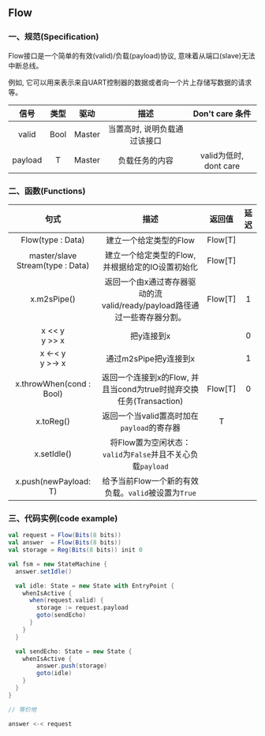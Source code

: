 ## Flow

### 一、规范(Specification)

Flow接口是一个简单的有效(valid)/负载(payload)协议, 意味着从端口(slave)无法中断总线。

例如, 它可以用来表示来自UART控制器的数据或者向一个片上存储写数据的请求等。

|  信号   | 类型  |  驱动  |             描述             |    Don't care 条件     |
| :-----: | :---: | :----: | :--------------------------: | :--------------------: |
|  valid  | Bool  | Master | 当置高时, 说明负载通过该接口 |                        |
| payload |   T   | Master |        负载任务的内容        | valid为低时, dont care |

### 二、函数(Functions)

|               句式               |                                     描述                                      | 返回值  | 延迟  |
| :------------------------------: | :---------------------------------------------------------------------------: | :-----: | :---: |
|        Flow(type : Data)         |                            建立一个给定类型的Flow                             | Flow[T] |       |
| master/slave Stream(type : Data) |               建立一个给定类型的Flow, 并根据给定的IO设置初始化                | Flow[T] |       |
|           x.m2sPipe()            | 返回一个由x通过寄存器驱动的流 <br>valid/ready/payload路径通过一些寄存器分割。 | Flow[T] |   1   |
|         x << y<br>y >> x         |                                  把y连接到x                                   |         |   0   |
|        x <-< y<br>y >-> x        |                             通过m2sPipe把y连接到x                             |         |   1   |
|     x.throwWhen(cond : Bool)     |      返回一个连接到x的Flow, 并且当cond为true时抛弃交换任务(Transaction)       | Flow[T] |   0   |
|            x.toReg()             |                  返回一个当valid置高时加在`payload`的寄存器                   |    T    |       |
|           x.setIdle()            |          将Flow置为空闲状态：`valid`为`False`并且不关心负载`payload`          |         |       |
|      x.push(newPayload: T)       |              给予当前Flow一个新的有效负载。`valid`被设置为`True`              |         |       |

### 三、代码实例(code example)

```Scala
val request = Flow(Bits(8 bits))
val answer  = Flow(Bits(8 bits))
val storage = Reg(Bits(8 bits)) init 0

val fsm = new StateMachine {
  answer.setIdle()

  val idle: State = new State with EntryPoint {
    whenIsActive {
      when(request.valid) {
        storage := request.payload
        goto(sendEcho)
      }
    }
  }

  val sendEcho: State = new State {
    whenIsActive {
        answer.push(storage)
        goto(idle)
    }
  }
}

// 等价地

answer <-< request
```
